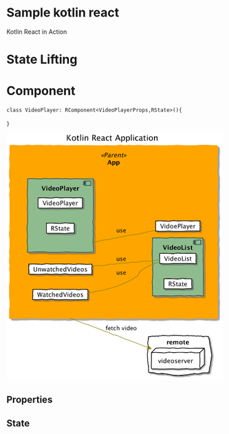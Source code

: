 # Sample kotlin react
Kotlin React in Action

# State Lifting

# Component
```shell
class VideoPlayer: RComponent<VideoPlayerProps,RState>(){
  
}
```
![Video List and Video Player](design/video_com.png)

## Properties
## State

